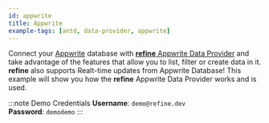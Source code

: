 ```yaml
---
id: appwrite
title: Appwrite
example-tags: [antd, data-provider, appwrite]
---
```


Connect your [Appwrite](https://appwrite.io/) database with [**refine** Appwrite Data Provider](/docs/3.xx.xx/advanced-tutorials/data-provider/appwrite/) and take advantage of the features that allow you to list, filter or create data in it. **refine** also supports Realt-time updates from Appwrite Database! This example will show you how the **refine** Appwrite Data Provider works and is used.

:::note Demo Credentials
**Username**: `demo@refine.dev`  
**Password**: `demodemo`
:::

<CodeSandboxExample path="data-provider-appwrite" />
